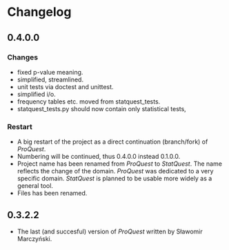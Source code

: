 # Changelog

## 0.4.0.0

### Changes

- fixed p-value meaning.
- simplified, streamlined.
- unit tests via doctest and unittest.
- simplified i/o.
- frequency tables etc. moved from statquest_tests.
- statquest_tests.py should now contain only statistical tests,

### Restart

- A big restart of the project as a direct continuation (branch/fork) of *ProQuest*.
- Numbering will be continued, thus 0.4.0.0 instead 0.1.0.0.
- Project name has been renamed from *ProQuest* to *StatQuest*.
  The name reflects the change of the domain. *ProQuest* was
  dedicated to a very specific domain. *StatQuest* is planned
  to be usable more widely as a general tool.
- Files has been renamed.

## 0.3.2.2

- The last (and succesful) version of *ProQuest* 
  written by Sławomir Marczyński.
